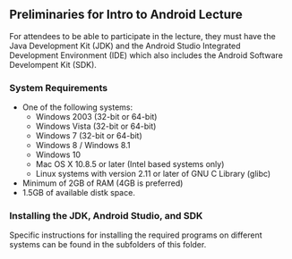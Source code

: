 ## Preliminaries for Intro to Android Lecture

For attendees to be able to participate in the lecture, they must have the Java Development Kit (JDK) and the Android Studio Integrated Development Environment (IDE) which also includes the Android Software Develompent Kit (SDK).

### System Requirements

- One of the following systems:
  - Windows 2003 (32-bit or 64-bit)
  - Windows Vista (32-bit or 64-bit)
  - Windows 7 (32-bit or 64-bit)
  - Windows 8 / Windows 8.1 
  - Windows 10
  - Mac OS X 10.8.5 or later (Intel based systems only)
  - Linux systems with version 2.11 or later of GNU C Library (glibc)
- Minimum of 2GB of RAM (4GB is preferred)
- 1.5GB of available distk space.

### Installing the JDK, Android Studio, and SDK

Specific instructions for installing the required programs on different systems can be found in the subfolders of this folder.